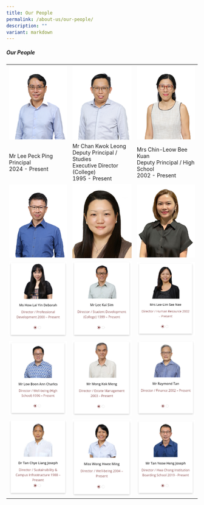 ```yaml
---
title: Our People
permalink: /about-us/our-people/
description: ""
variant: markdown
---
```

##### Our People


|  |  |  |
| -------- | -------- | -------- |
|<img style="width:100%" src="/images/peoplev2_1.png">|<img style="width:100%" src="/images/peoplev2_2.png">| <img style="width:100%" src="/images/peoplev2_3.png">|
|Mr Lee Peck Ping <br> Principal <br> 2024 - Present|Mr Chan Kwok Leong<br> Deputy Principal / Studies <br> Executive Director (College) <br> 1995 - Present| Mrs Chin-Leow Bee Kuan <br>Deputy Principal / High School <br> 2002 - Present|
|<img style="width:100%" src="/images/peoplev2_4.png">|<img style="width:100%" src="/images/peoplev2_5.png">| <img style="width:100%" src="/images/peoplev2_6.png">|
|<img style="width:100%" src="/images/people13.jpg">|<img style="width:100%" src="/images/people14.jpg">| <img style="width:100%" src="/images/people15.jpg">|
|<img style="width:100%" src="/images/people16.jpg">|<img style="width:100%" src="/images/people17.jpg">| <img style="width:100%" src="/images/people18.jpg">|
|<img style="width:100%" src="/images/people19.jpg">|<img style="width:100%" src="/images/people20.jpg">| <img style="width:100%" src="/images/people21.jpg">|
